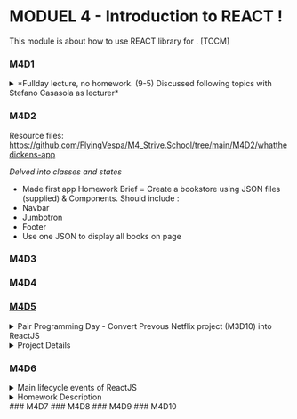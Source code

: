 # MODUEL 4 - Introduction to REACT !

This module is about how to use REACT library for .
[TOCM]

### M4D1

<details>
<summary> *Fullday lecture, no homework. (9-5) Discussed following topics with Stefano Casasola as lecturer* </summary>
<ul>
	<li>- Install/Setup React</li>
		<ul>
		<li>versions</li>
	 	<li>basic packages</li>
		<li>nodemodules</li>
		<li>yarn</li>
		<li>a list!</li>
		</ul>
	<li> Componets</li>
	<li>Props</li>
	<li> Import/Export</li>
	<li>States</li>
	<li> Classes - *Featured, but not explained in depth. To be touched on later.*</li>
</details>

### M4D2

Resource files: https://github.com/FlyingVespa/M4_Strive.School/tree/main/M4D2/whatthedickens-app

_Delved into classes and states_

- Made first app
  Homework Brief = Create a bookstore using JSON files (supplied) & Components. Should include :
- Navbar
- Jumbotron
- Footer
- Use one JSON to display all books on page

### M4D3

### M4D4

### [M4D5](https://github.com/magdakolaniak/Netflix-react)

<details><summary>Pair Programming Day - Convert Prevous Netflix project (M3D10) into ReactJS</summary>
In collaboration with:
<ul>
<li>** Magdalene K - <em>Navbar & Footer</em></li>
<li>** Busola - <em>Search/Filter & API</em></li>
<li>** Hedri(Me) - <em>Styling/ CSS , ensure project elements sync</em></li>
</ul>
</details>

<details><summary>Project Details</summary>
<details>
<summary>Screenshot of Project</summary>![Alt Text](https://github.com/FlyingVespa/M4_Strive.School/blob/main/M4D5/screencapture%202021-05-01.png)</details>
[Link to project M4D5](https://github.com/magdakolaniak/Netflix-react)
<em>This (M4D5 inside this repository) folder will be updated by me, to fully comply with homework brief and to 'finish' it. Thus, will differ from original homework, to see homework prior to my updates, click link above</em>
</details>

### M4D6

<details>
<summary>Main lifecycle events of ReactJS</summary>
><ul>
	<li>constructor() - <em>Mounting</em></li>
	<li>componentDidMount() - <em>Mounting</em></li>
	<li>componentWillUnmount() - <em>Unmounting</em></li>
	<li>componentDidUpdate() - <em>Updating</em></li>
	<li>render() - <em>Updating</em></li>
</ul>
</details>
<details><summary>Homework Description</summary></details>
### M4D7
### M4D8
### M4D9
### M4D10
